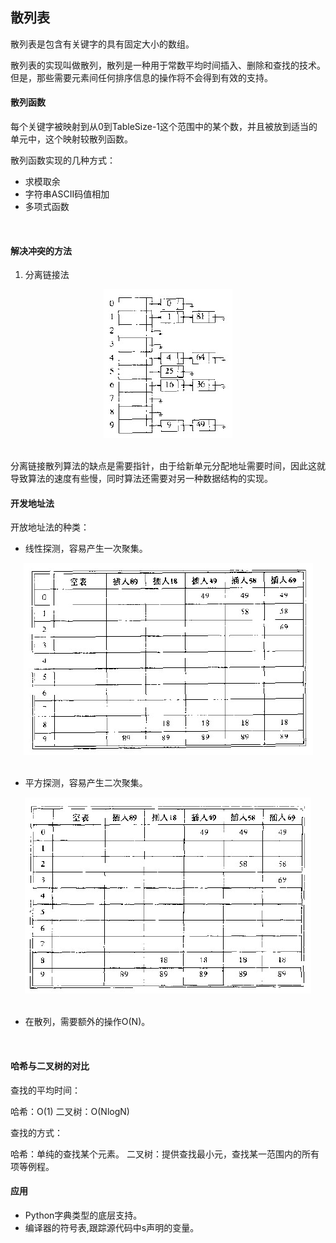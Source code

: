 ## 散列表
散列表是包含有关键字的具有固定大小的数组。

散列表的实现叫做散列，散列是一种用于常数平均时间插入、删除和查找的技术。但是，那些需要元素间任何排序信息的操作将不会得到有效的支持。
<br>

#### 散列函数
每个关键字被映射到从0到TableSize-1这个范围中的某个数，并且被放到适当的单元中，这个映射较散列函数。

散列函数实现的几种方式：
* 求模取余
* 字符串ASCII码值相加
* 多项式函数
<br>

#### 解决冲突的方法
1. 分离链接法
<div align="center"> <img src="./imgs/hash1.jpg"/> </div><br>

分离链接散列算法的缺点是需要指针，由于给新单元分配地址需要时间，因此这就导致算法的速度有些慢，同时算法还需要对另一种数据结构的实现。
<br>

#### 开发地址法
开放地址法的种类：
* 线性探测，容易产生一次聚集。
<div align="center"> <img src="./imgs/hash2.jpg"/> </div><br>

* 平方探测，容易产生二次聚集。
<div align="center"> <img src="./imgs/hash3.jpg"/> </div><br>

* 在散列，需要额外的操作O(N)。
<br>

#### 哈希与二叉树的对比
查找的平均时间：

哈希：O(1)
二叉树：O(NlogN)

查找的方式：

哈希：单纯的查找某个元素。
二叉树：提供查找最小元，查找某一范围内的所有项等例程。
<br>

#### 应用
* Python字典类型的底层支持。
* 编译器的符号表,跟踪源代码中s声明的变量。